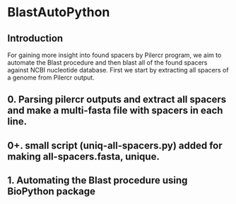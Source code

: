 # BlastAutoPython

## Introduction

For gaining more insight into found spacers by Pilercr program, we aim to automate the Blast procedure and then blast all of the found spacers against NCBI nucleotide database.
First we start by extracting all spacers of a genome from Pilercr output.

## 0. Parsing pilercr outputs and extract all spacers and make a multi-fasta file with spacers in each line.

## 0+. small script (uniq-all-spacers.py) added for making all-spacers.fasta, unique. 

## 1. Automating the Blast procedure using BioPython package

